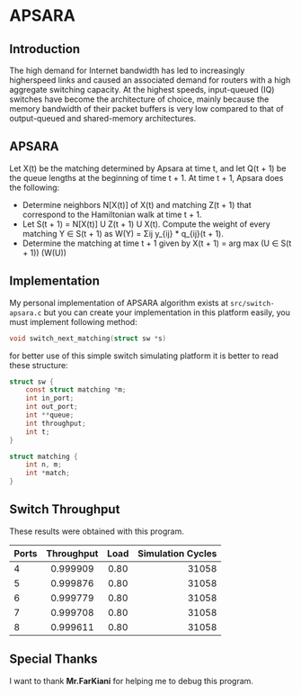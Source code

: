 # APSARA
## Introduction
The high demand for Internet bandwidth
has led to increasingly higherspeed links
and caused an associated demand for routers
with a high aggregate switching capacity.
At the highest speeds, input-queued (IQ)
switches have become the architecture of choice,
mainly because the memory bandwidth of their packet
buffers is very low compared to that of output-queued and
shared-memory architectures.

## APSARA
Let X(t) be the matching determined by
Apsara at time t, and let Q(t + 1) be the queue
lengths at the beginning of time t + 1. At time
t + 1, Apsara does the following:
* Determine neighbors N[X(t)] of X(t) and matching Z(t + 1)
that correspond to the Hamiltonian walk at time t + 1.
* Let S(t + 1) = N[X(t)] U Z(t + 1) U X(t).
Compute the weight of every matching Y ∈ S(t + 1) as W(Y) = Σij y_{ij} * q_{ij}(t + 1).
* Determine the matching at time t + 1 given by
X(t + 1) = arg max (U ∈ S(t + 1)) (W(U))

## Implementation
My personal implementation of APSARA algorithm exists at `src/switch-apsara.c` but you can
create your implementation in this platform easily, you must implement
following method:
```c
void switch_next_matching(struct sw *s)
```
for better use of this simple switch simulating platform it is better to
read these structure:
```c
struct sw {
	const struct matching *m;
	int in_port;
	int out_port;
	int **queue;
	int throughput;
	int t;
}
```
```c
struct matching {
	int n, m;
	int *match;
}
```
## Switch Throughput
These results were obtained with this program.

| Ports | Throughput | Load | Simulation Cycles |
| :---- | :--------: | :--: | ----------------: |
| 4     |  0.999909  | 0.80 | 31058             |
| 5     |  0.999876  | 0.80 | 31058             |
| 6     |  0.999779  | 0.80 | 31058             |
| 7     |  0.999708  | 0.80 | 31058             |
| 8     |  0.999611  | 0.80 | 31058             |

## Special Thanks
I want to thank **Mr.FarKiani** for helping me to debug this program.

